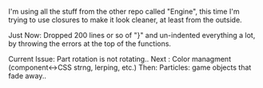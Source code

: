 I'm using all the stuff from the other repo called "Engine", this time I'm trying to use closures to make it look cleaner, at least from the outside.

Just Now:  Dropped 200 lines or so of "}" and un-indented everything a lot, by throwing the errors at the top of the functions.

Current Issue: Part rotation is not rotating..
Next : Color managment (component<->CSS strng, lerping, etc.)
Then: Particles: game objects that fade away..